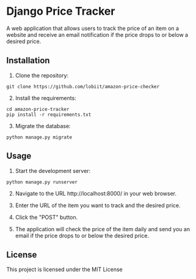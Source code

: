 # Django Price Tracker

A web application that allows users to track the price of an item on a website and receive an email notification if the price drops to or below a desired price.

## Installation

1. Clone the repository:

```
git clone https://github.com/lobiit/amazon-price-checker
```

2. Install the requirements:

```
cd amazon-price-tracker
pip install -r requirements.txt
```

3. Migrate the database:

```
python manage.py migrate
```

## Usage

1. Start the development server:

```
python manage.py runserver
```

2. Navigate to the URL http://localhost:8000/ in your web browser.

3. Enter the URL of the item you want to track and the desired price.

4. Click the "POST" button.

5. The application will check the price of the item daily and send you an email if the price drops to or below the desired price.

## License

This project is licensed under the MIT License
